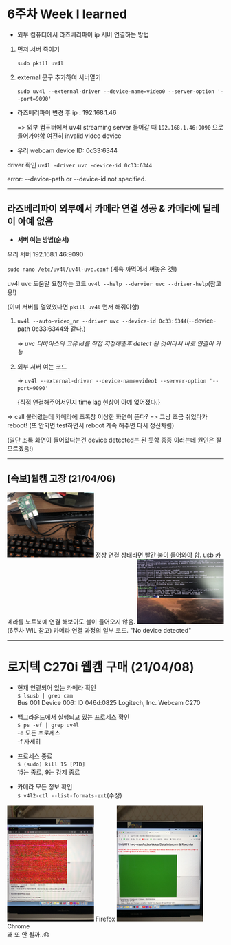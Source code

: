# 6주차 Week I learned

* 외부 컴퓨터에서 라즈베리파이 ip 서버 연결하는 방법

 1) 먼저 서버 죽이기
  
     `sudo pkill uv4l`

 2) external 문구 추가하여 서버열기
 
      `sudo uv4l --external-driver --device-name=video0 --server-option '--port=9090'`


* 라즈베리파이 변경 후 ip : 192.168.1.46

  => 외부 컴퓨터에서 uv4l streaming server 들어갈 때 `192.168.1.46:9090` 으로 들어가야함
  여전히 invalid video device
  
* 우리 webcam device ID: 0c33:6344
 
 driver 확인 `uv4l -driver uvc -device-id 0c33:6344` 
 
 error: --device-path or --device-id not specified. 
  
 -------
 
 
 ## 라즈베리파이 외부에서 카메라 연결 성공 & 카메라에 딜레이 아예 없음
 
 * **서버 여는 방법(순서)**
 
 우리 서버 192.168.1.46:9090
 
 `sudo nano /etc/uv4l/uv4l-uvc.conf` (계속 까먹어서 써놓은 것!)
 
 uv4l uvc 도움말 요청하는 코드 `uv4l --help --dervier uvc --driver-help`(참고용!)

(이미 서버를 열었었다면 `pkill uv4l` 먼저 해줘야함)

1) `uv4l --auto-video_nr --driver uvc --device-id 0c33:6344`(--device-path 0c33:6344와 같다.)

   => *uvc 디바이스의 고유 id를 직접 지정해준후 detect 된 것이라서 바로 연결이 가능*
   
2) 외부 서버 여는 코드

   => `uv4l --external-driver --device-name=video1 --server-option '--port=9090'`
   
   {직접 연결해주어서인지 time lag 현상이 아예 없어졌다.}
   
 
 => call 불러왔는데 카메라에 초록창 이상한 화면이 뜬다? => 그냥 조금 쉬었다가 reboot! (또 안되면 test하면서 reboot 계속 해주면 다시 정신차림)
 
   (일단 초록 화면이 들어왔다는건 device detected는 된 듯함 종종 이러는데 원인은 잘 모르겠음!)
 
 
 ----------

## [속보]웹캠 고장 (21/04/06)

<img src="/image/IMG_1800.jpg" width="40%">  
정상 연결 상태라면 빨간 불이 들어와야 함.  
usb 카메라를 노트북에 연결 해보아도 불이 들어오지 않음.  

<img src="/image/IMG_1801.jpg" width="40%">  
(6주차 WIL 참고) 카메라 연결 과정의 일부 코드. "No device detected"

 ----------
 
# 로지텍 C270i 웹캠 구매 (21/04/08)
 
* 현재 연결되어 있는 카메라 확인  
	`$ lsusb | grep cam`  
	Bus 001 Device 006: ID 046d:0825 Logitech, Inc. Webcam C270

* 백그라운드에서 실행되고 있는 프로세스 확인  
	`$ ps -ef | grep uv4l`  
	-e 모든 프로세스  
	-f 자세히  
* 프로세스 종료  
	`$ (sudo) kill 15 [PID]`  
	15는 종료, 9는 강제 종료  
* 카메라 모든 정보 확인  
	`$ v4l2-ctl --list-formats-ext`(수정)  

<img src="/image/IMG_1822.jpg" width="40%"> Firefox
<img src="/image/IMG_1823.jpg" width="40%"> Chrome  
왜 또 안 될까..😞
